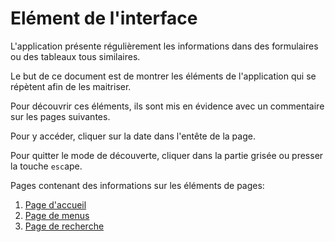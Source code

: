 # Elément de l'interface

L'application présente régulièrement les informations dans des formulaires ou des tableaux tous similaires.

Le but de ce document est de montrer les éléments de l'application qui se répètent afin de les maitriser.

Pour découvrir ces éléments, ils sont mis en évidence avec un commentaire sur les pages suivantes.

Pour y accéder, cliquer sur la date dans l'entête de la page.

Pour quitter le mode de découverte, cliquer dans la partie grisée ou presser la touche `esc`ape.

Pages contenant des informations sur les éléments de pages:

1. [Page d'accueil](/print/)
2. [Page de menus](/print/order/)
3. [Page de recherche](/print/order/document/)